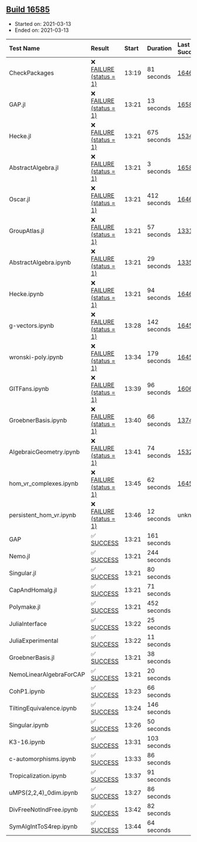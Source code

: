 ## [Build 16585](https://oscarci.mathematik.uni-kl.de/job/oscar/16585/)

* Started on: 2021-03-13
* Ended on: 2021-03-13

| Test Name    | Result | Start | Duration | Last Success | First Failure |
|:-------------|:-------|:------|:---------|:-------------|:--------------|
| CheckPackages | ❌ [FAILURE (status = 1)](https://oscarci.mathematik.uni-kl.de/job/oscar/16585/artifact/logs/build-16585/CheckPackages.log) | 13:19 | 81 seconds | [16463](https://oscarci.mathematik.uni-kl.de/job/oscar/16463/) | [16464](https://oscarci.mathematik.uni-kl.de/job/oscar/16464/) |
| GAP.jl | ❌ [FAILURE (status = 1)](https://oscarci.mathematik.uni-kl.de/job/oscar/16585/artifact/logs/build-16585/GAP.jl.log) | 13:21 | 13 seconds | [16584](https://oscarci.mathematik.uni-kl.de/job/oscar/16584/) | [16585](https://oscarci.mathematik.uni-kl.de/job/oscar/16585/) |
| Hecke.jl | ❌ [FAILURE (status = 1)](https://oscarci.mathematik.uni-kl.de/job/oscar/16585/artifact/logs/build-16585/Hecke.jl.log) | 13:21 | 675 seconds | [15344](https://oscarci.mathematik.uni-kl.de/job/oscar/15344/) | [15348](https://oscarci.mathematik.uni-kl.de/job/oscar/15348/) |
| AbstractAlgebra.jl | ❌ [FAILURE (status = 1)](https://oscarci.mathematik.uni-kl.de/job/oscar/16585/artifact/logs/build-16585/AbstractAlgebra.jl.log) | 13:21 | 3 seconds | [16584](https://oscarci.mathematik.uni-kl.de/job/oscar/16584/) | [16585](https://oscarci.mathematik.uni-kl.de/job/oscar/16585/) |
| Oscar.jl | ❌ [FAILURE (status = 1)](https://oscarci.mathematik.uni-kl.de/job/oscar/16585/artifact/logs/build-16585/Oscar.jl.log) | 13:21 | 412 seconds | [16463](https://oscarci.mathematik.uni-kl.de/job/oscar/16463/) | [16464](https://oscarci.mathematik.uni-kl.de/job/oscar/16464/) |
| GroupAtlas.jl | ❌ [FAILURE (status = 1)](https://oscarci.mathematik.uni-kl.de/job/oscar/16585/artifact/logs/build-16585/GroupAtlas.jl.log) | 13:21 | 57 seconds | [13311](https://oscarci.mathematik.uni-kl.de/job/oscar/13311/) | [13312](https://oscarci.mathematik.uni-kl.de/job/oscar/13312/) |
| AbstractAlgebra.ipynb | ❌ [FAILURE (status = 1)](https://oscarci.mathematik.uni-kl.de/job/oscar/16585/artifact/logs/build-16585/AbstractAlgebra.ipynb.log) | 13:21 | 29 seconds | [13355](https://oscarci.mathematik.uni-kl.de/job/oscar/13355/) | [13356](https://oscarci.mathematik.uni-kl.de/job/oscar/13356/) |
| Hecke.ipynb | ❌ [FAILURE (status = 1)](https://oscarci.mathematik.uni-kl.de/job/oscar/16585/artifact/logs/build-16585/Hecke.ipynb.log) | 13:21 | 94 seconds | [16463](https://oscarci.mathematik.uni-kl.de/job/oscar/16463/) | [16464](https://oscarci.mathematik.uni-kl.de/job/oscar/16464/) |
| g-vectors.ipynb | ❌ [FAILURE (status = 1)](https://oscarci.mathematik.uni-kl.de/job/oscar/16585/artifact/logs/build-16585/g-vectors.ipynb.log) | 13:28 | 142 seconds | [16458](https://oscarci.mathematik.uni-kl.de/job/oscar/16458/) | [16459](https://oscarci.mathematik.uni-kl.de/job/oscar/16459/) |
| wronski-poly.ipynb | ❌ [FAILURE (status = 1)](https://oscarci.mathematik.uni-kl.de/job/oscar/16585/artifact/logs/build-16585/wronski-poly.ipynb.log) | 13:34 | 179 seconds | [16458](https://oscarci.mathematik.uni-kl.de/job/oscar/16458/) | [16459](https://oscarci.mathematik.uni-kl.de/job/oscar/16459/) |
| GITFans.ipynb | ❌ [FAILURE (status = 1)](https://oscarci.mathematik.uni-kl.de/job/oscar/16585/artifact/logs/build-16585/GITFans.ipynb.log) | 13:39 | 96 seconds | [16068](https://oscarci.mathematik.uni-kl.de/job/oscar/16068/) | [16069](https://oscarci.mathematik.uni-kl.de/job/oscar/16069/) |
| GroebnerBasis.ipynb | ❌ [FAILURE (status = 1)](https://oscarci.mathematik.uni-kl.de/job/oscar/16585/artifact/logs/build-16585/GroebnerBasis.ipynb.log) | 13:40 | 66 seconds | [13748](https://oscarci.mathematik.uni-kl.de/job/oscar/13748/) | [13749](https://oscarci.mathematik.uni-kl.de/job/oscar/13749/) |
| AlgebraicGeometry.ipynb | ❌ [FAILURE (status = 1)](https://oscarci.mathematik.uni-kl.de/job/oscar/16585/artifact/logs/build-16585/AlgebraicGeometry.ipynb.log) | 13:41 | 74 seconds | [15322](https://oscarci.mathematik.uni-kl.de/job/oscar/15322/) | [15323](https://oscarci.mathematik.uni-kl.de/job/oscar/15323/) |
| hom_vr_complexes.ipynb | ❌ [FAILURE (status = 1)](https://oscarci.mathematik.uni-kl.de/job/oscar/16585/artifact/logs/build-16585/hom_vr_complexes.ipynb.log) | 13:45 | 62 seconds | [16458](https://oscarci.mathematik.uni-kl.de/job/oscar/16458/) | [16459](https://oscarci.mathematik.uni-kl.de/job/oscar/16459/) |
| persistent_hom_vr.ipynb | ❌ [FAILURE (status = 1)](https://oscarci.mathematik.uni-kl.de/job/oscar/16585/artifact/logs/build-16585/persistent_hom_vr.ipynb.log) | 13:46 | 12 seconds | unknown | unknown |
| GAP | ✅ [SUCCESS](https://oscarci.mathematik.uni-kl.de/job/oscar/16585/artifact/logs/build-16585/GAP.log) | 13:21 | 161 seconds |  |  |
| Nemo.jl | ✅ [SUCCESS](https://oscarci.mathematik.uni-kl.de/job/oscar/16585/artifact/logs/build-16585/Nemo.jl.log) | 13:21 | 244 seconds |  |  |
| Singular.jl | ✅ [SUCCESS](https://oscarci.mathematik.uni-kl.de/job/oscar/16585/artifact/logs/build-16585/Singular.jl.log) | 13:21 | 80 seconds |  |  |
| CapAndHomalg.jl | ✅ [SUCCESS](https://oscarci.mathematik.uni-kl.de/job/oscar/16585/artifact/logs/build-16585/CapAndHomalg.jl.log) | 13:21 | 71 seconds |  |  |
| Polymake.jl | ✅ [SUCCESS](https://oscarci.mathematik.uni-kl.de/job/oscar/16585/artifact/logs/build-16585/Polymake.jl.log) | 13:21 | 452 seconds |  |  |
| JuliaInterface | ✅ [SUCCESS](https://oscarci.mathematik.uni-kl.de/job/oscar/16585/artifact/logs/build-16585/JuliaInterface.log) | 13:22 | 25 seconds |  |  |
| JuliaExperimental | ✅ [SUCCESS](https://oscarci.mathematik.uni-kl.de/job/oscar/16585/artifact/logs/build-16585/JuliaExperimental.log) | 13:22 | 11 seconds |  |  |
| GroebnerBasis.jl | ✅ [SUCCESS](https://oscarci.mathematik.uni-kl.de/job/oscar/16585/artifact/logs/build-16585/GroebnerBasis.jl.log) | 13:21 | 38 seconds |  |  |
| NemoLinearAlgebraForCAP | ✅ [SUCCESS](https://oscarci.mathematik.uni-kl.de/job/oscar/16585/artifact/logs/build-16585/NemoLinearAlgebraForCAP.log) | 13:21 | 20 seconds |  |  |
| CohP1.ipynb | ✅ [SUCCESS](https://oscarci.mathematik.uni-kl.de/job/oscar/16585/artifact/logs/build-16585/CohP1.ipynb.log) | 13:23 | 66 seconds |  |  |
| TiltingEquivalence.ipynb | ✅ [SUCCESS](https://oscarci.mathematik.uni-kl.de/job/oscar/16585/artifact/logs/build-16585/TiltingEquivalence.ipynb.log) | 13:24 | 146 seconds |  |  |
| Singular.ipynb | ✅ [SUCCESS](https://oscarci.mathematik.uni-kl.de/job/oscar/16585/artifact/logs/build-16585/Singular.ipynb.log) | 13:26 | 50 seconds |  |  |
| K3-16.ipynb | ✅ [SUCCESS](https://oscarci.mathematik.uni-kl.de/job/oscar/16585/artifact/logs/build-16585/K3-16.ipynb.log) | 13:31 | 103 seconds |  |  |
| c-automorphisms.ipynb | ✅ [SUCCESS](https://oscarci.mathematik.uni-kl.de/job/oscar/16585/artifact/logs/build-16585/c-automorphisms.ipynb.log) | 13:33 | 86 seconds |  |  |
| Tropicalization.ipynb | ✅ [SUCCESS](https://oscarci.mathematik.uni-kl.de/job/oscar/16585/artifact/logs/build-16585/Tropicalization.ipynb.log) | 13:37 | 91 seconds |  |  |
| uMPS(2,2,4)_0dim.ipynb | ✅ [SUCCESS](https://oscarci.mathematik.uni-kl.de/job/oscar/16585/artifact/logs/build-16585/uMPS-2-2-4-_0dim.ipynb.log) | 13:27 | 86 seconds |  |  |
| DivFreeNotIndFree.ipynb | ✅ [SUCCESS](https://oscarci.mathematik.uni-kl.de/job/oscar/16585/artifact/logs/build-16585/DivFreeNotIndFree.ipynb.log) | 13:42 | 82 seconds |  |  |
| SymAlgIntToS4rep.ipynb | ✅ [SUCCESS](https://oscarci.mathematik.uni-kl.de/job/oscar/16585/artifact/logs/build-16585/SymAlgIntToS4rep.ipynb.log) | 13:44 | 64 seconds |  |  |

